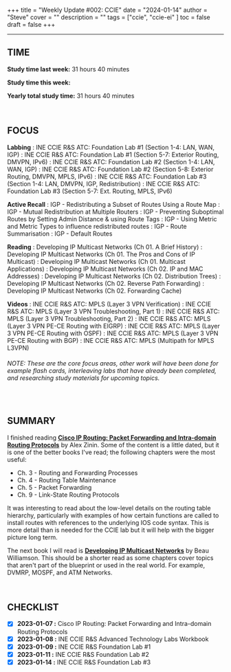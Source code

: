 +++
title = "Weekly Update #002: CCIE"
date = "2024-01-14"
author = "Steve"
cover = ""
description = ""
tags = ["ccie", "ccie-ei" ]
toc = false
draft = false
+++

_________________

## TIME

**Study time last week:** 31 hours 40 minutes

**Study time this week:** 
 
**Yearly total study time:** 31 hours 40 minutes 

&nbsp;

## FOCUS 

**Labbing**
: INE CCIE R&S ATC: Foundation Lab #1 (Section 1-4: LAN, WAN, IGP)
: INE CCIE R&S ATC: Foundation Lab #1 (Section 5-7: Exterior Routing, DMVPN, IPv6)
: INE CCIE R&S ATC: Foundation Lab #2 (Section 1-4: LAN, WAN, IGP)
: INE CCIE R&S ATC: Foundation Lab #2 (Section 5-8: Exterior Routing, DMVPN, MPLS, IPv6)
: INE CCIE R&S ATC: Foundation Lab #3 (Section 1-4: LAN, DMVPN, IGP, Redistribution)
: INE CCIE R&S ATC: Foundation Lab #3 (Section 5-7: Ext. Routing, MPLS, IPv6)

**Active Recall**
: IGP - Redistributing a Subset of Routes Using a Route Map
: IGP - Mutual Redistribution at Multiple Routers 
: IGP - Preventing Suboptimal Routes by Setting Admin Distance & using Route Tags
: IGP - Using Metric and Metric Types to influence redistributed routes 
: IGP - Route Summarisation
: IGP - Default Routes

**Reading**
: Developing IP Multicast Networks (Ch 01. A Brief History)
: Developing IP Multicast Networks (Ch 01. The Pros and Cons of IP Multicast)
: Developing IP Multicast Networks (Ch 01. Multicast Applications)
: Developing IP Multicast Networks (Ch 02. IP and MAC Addresses)
: Developing IP Multicast Networks (Ch 02. Distribution Trees)
: Developing IP Multicast Networks (Ch 02. Reverse Path Forwarding)
: Developing IP Multicast Networks (Ch 02. Forwarding Cache)

**Videos**
: INE CCIE R&S ATC: MPLS (Layer 3 VPN Verification)
: INE CCIE R&S ATC: MPLS (Layer 3 VPN Troubleshooting, Part 1)
: INE CCIE R&S ATC: MPLS (Layer 3 VPN Troubleshooting, Part 2)
: INE CCIE R&S ATC: MPLS (Layer 3 VPN PE-CE Routing with EIGRP)
: INE CCIE R&S ATC: MPLS (Layer 3 VPN PE-CE Routing with OSPF)
: INE CCIE R&S ATC: MPLS (Layer 3 VPN PE-CE Routing with BGP)
: INE CCIE R&S ATC: MPLS (Multipath for MPLS L3VPN)


###### NOTE: _These are the core focus areas, other work will have been done for example flash cards, interleaving labs that have already been completed, and researching study materials for upcoming topics._

&nbsp;

## SUMMARY 

I finished reading **[Cisco IP Routing: Packet Forwarding and Intra-domain Routing Protocols](https://www.goodreads.com/book/show/6327824-cisco-ip-routing)** by Alex Zinin. Some of the content is a little dated, but it is one of the better books I've read; the following chapters were the most useful: 

+ Ch. 3 - Routing and Forwarding Processes
+ Ch. 4 - Routing Table Maintenance 
+ Ch. 5 - Packet Forwarding
+ Ch. 9 - Link-State Routing Protocols 

It was interesting to read about the low-level details on the routing table hierarchy, particularly with examples of how certain functions are called to install routes with references to the underlying IOS code syntax. This is more detail than is needed for the CCIE lab but it will help with the bigger picture long term. 

The next book I will read is **[Developing IP Multicast Networks](https://www.goodreads.com/book/show/583421.Developing_Ip_Multicast_Networks)** by Beau Williamson. This should be a shorter read as some chapters cover topics that aren't part of the blueprint or used in the real world. For example, DVMRP, MOSPF, and ATM Networks. 


&nbsp;

## CHECKLIST

- [x] **2023-01-07 :** Cisco IP Routing: Packet Forwarding and Intra-domain Routing Protocols
- [x] **2023-01-08 :** INE CCIE R&S Advanced Technology Labs Workbook
- [x] **2023-01-09 :** INE CCIE R&S Foundation Lab #1
- [x] **2023-01-11 :** INE CCIE R&S Foundation Lab #2
- [x] **2023-01-14 :** INE CCIE R&S Foundation Lab #3
